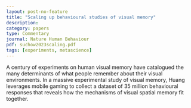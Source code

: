 ```yaml
---
layout: post-no-feature
title: "Scaling up behavioural studies of visual memory"
description:
category: papers
type: Commentary
journal: Nature Human Behaviour
pdf: suchow2023scaling.pdf
tags: [experiments, metascience]
---
```


A century of experiments on human visual memory have catalogued the many determinants of what people remember about their visual environments. In a massive experimental study of visual memory, Huang leverages mobile gaming to collect a dataset of 35 million behavioural responses that reveals how the mechanisms of visual spatial memory fit together.
